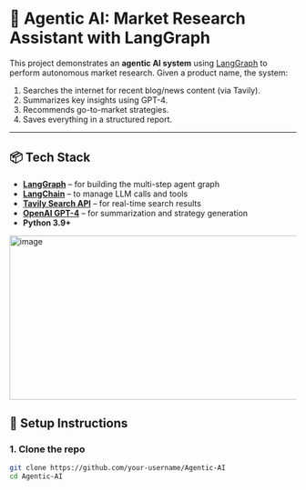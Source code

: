 # 🧠 Agentic AI: Market Research Assistant with LangGraph

This project demonstrates an **agentic AI system** using [LangGraph](https://github.com/langchain-ai/langgraph) to perform autonomous market research. Given a product name, the system:

1. Searches the internet for recent blog/news content (via Tavily).
2. Summarizes key insights using GPT-4.
3. Recommends go-to-market strategies.
4. Saves everything in a structured report.

---

## 📦 Tech Stack

- **[LangGraph](https://github.com/langchain-ai/langgraph)** – for building the multi-step agent graph
- **[LangChain](https://www.langchain.com/)** – to manage LLM calls and tools
- **[Tavily Search API](https://app.tavily.com/)** – for real-time search results
- **[OpenAI GPT-4](https://platform.openai.com/)** – for summarization and strategy generation
- **Python 3.9+**

<img width="670" height="289" alt="image" src="https://github.com/user-attachments/assets/5748520b-e234-43f3-9de4-8efcff8cae48" />

## 🚀 Setup Instructions

### 1. Clone the repo

```bash
git clone https://github.com/your-username/Agentic-AI
cd Agentic-AI






